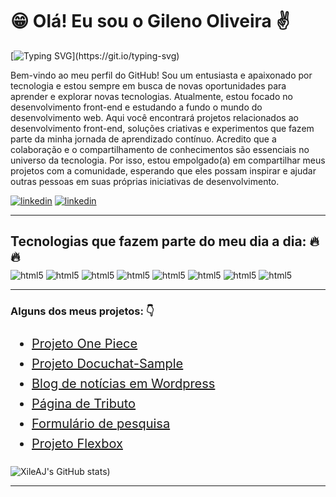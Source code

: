 <h1 style="font-weight: bold; ">😁 Olá! Eu sou o Gileno Oliveira ✌️</h1>

[![Typing SVG](https://readme-typing-svg.demolab.com/?lines=O+Melhor+da+vida+é+aprender;+bem+mais+do+que+já+se+sabe...)](https://git.io/typing-svg)

Bem-vindo ao meu perfil do GitHub! Sou um entusiasta e apaixonado por tecnologia e estou sempre em busca de novas oportunidades para aprender e explorar novas tecnologias. Atualmente, estou focado no desenvolvimento front-end e estudando a fundo o mundo do desenvolvimento web. 
Aqui você encontrará projetos relacionados ao desenvolvimento front-end, soluções criativas e experimentos que fazem parte da minha jornada de aprendizado contínuo.
Acredito que a colaboração e o compartilhamento de conhecimentos são essenciais no universo da tecnologia. Por isso, estou empolgado(a) em compartilhar meus projetos com a comunidade, esperando que eles possam inspirar e ajudar outras pessoas em suas próprias iniciativas de desenvolvimento.

[![linkedin](https://img.shields.io/badge/LinkedIn-0077B5?style=for-the-badge&logo=linkedin&logoColor=white)](https://www.linkedin.com/in/gileno-de-oliveira-rocha-b36b2a125/)
[![linkedin](https://img.shields.io/badge/gitlab-%23181717.svg?style=for-the-badge&logo=gitlab&logoColor=white)](https://github.com/XileAJ?tab=repositories/)

- - - 


<h2 style = "list-style: none; font-weight: bold; margin-bottom: 6px">Tecnologias que fazem parte do meu dia a dia: 🔥🔥</h2> 

<div style="display: inline_block">
    <img align="center" alt="html5"src="https://img.shields.io/badge/Visual_Studio-5C2D91?style=for-the-badge&logo=visual%20studio&logoColor=white">
    <img align="center" alt="html5"src="https://img.shields.io/badge/HTML5-E34F26?style=for-the-badge&logo=html5&logoColor=white">
    <img align="center" alt="html5"src="https://img.shields.io/badge/CSS3-1572B6?style=for-the-badge&logo=css3&logoColor=white">
    <img align="center" alt="html5"src="https://img.shields.io/badge/JavaScript-323330?style=for-the-badge&logo=javascript&logoColor=F7DF1E">
    <img align="center" alt="html5"src="https://img.shields.io/badge/git-%23F05033.svg?style=for-the-badge&logo=git&logoColor=white">
    <img align="center" alt="html5"src="https://img.shields.io/badge/react-%2320232a.svg?style=for-the-badge&logo=react&logoColor=%2361DAFB">
    <img align="center" alt="html5"src="https://img.shields.io/badge/tailwindcss-%2338B2AC.svg?style=for-the-badge&logo=tailwind-css&logoColor=white">
    <img align="center" alt="html5"src="https://img.shields.io/badge/Amazon_AWS-FF9900?style=for-the-badge&logo=amazonaws&logoColor=white">
</div>

- - -
 

<h3 style="font-weight: bold;">Alguns dos meus projetos: 👇</h3>

<ul style="list-style-type: disc;  font-size: 20px; line-height: 1.6;">
  <li><a href="https://xileaj.github.io/Projeto-One-Piece/">Projeto One Piece</a></li>
  <li><a href="https://docu-chat-sample-9g75.vercel.app/">Projeto Docuchat-Sample</a></li>
  <li><a href="https://sendovocedf.com.br/">Blog de notícias em Wordpress</a></li>
  <li><a href="https://xileaj.github.io/pagina-de-tributo/">Página de Tributo</a></li>
  <li><a href="https://xileaj.github.io/exercicio-formulario/">Formulário de pesquisa</a></li>
  <li><a href="https://xileaj.github.io/Projeto-Flexbox---B7web/">Projeto Flexbox</a></li>
</ul>

 
 


![XileAJ's GitHub stats](https://github-readme-stats.vercel.app/api?username=XileAJ&show_icons=true&bg_color=00000000))

- - -


